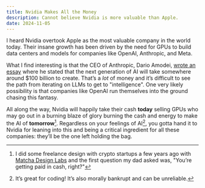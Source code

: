 ```yaml
---
title: Nvidia Makes All the Money
description: Cannot believe Nvidia is more valuable than Apple.
date: 2024-11-05
---
```


I heard Nvidia overtook Apple as the most valuable company in the world today. Their insane growth has been driven by the need for GPUs to build data centers and models for companies like OpenAI, Anthropic, and Meta.

What I find interesting is that the CEO of Anthropic, Dario Amodei, [wrote an essay](https://darioamodei.com/machines-of-loving-grace) where he stated that the next generation of AI will take somewhere around $100 billion to create. That’s a _lot_ of money and it’s difficult to see the path from iterating on LLMs to get to "intelligence". One very likely possibility is that companies like OpenAI run themselves into the ground chasing this fantasy.

All along the way, Nvidia will happily take their cash **today** selling GPUs who may go out in a burning blaze of glory burning the cash and energy to make the AI of **tomorrow**[^1]. Regardless on your feelings of AI[^2], you gotta hand it to Nvidia for leaning into this and being a critical ingredient for all these companies: they’ll be the one left holding the bag.

[^1]: I did some freelance design with crypto startups a few years ago with [Matcha Design Labs](https://www.matchadesignlabs.com/) and the first question my dad asked was, "You’re getting paid in cash, right?"

[^2]: It’s great for coding! It’s also morally bankrupt and can be unreliable.